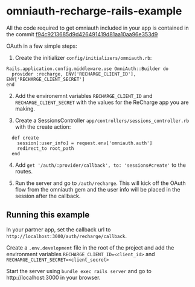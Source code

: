 # omniauth-recharge-rails-example

All the code required to get omniauth included in your app is contained in the commit [f94c9213685d9d426491419d81aa10aa96e353d9](https://github.com/SocalProofit/omniauth-recharge-rails-example/commit/f94c9213685d9d426491419d81aa10aa96e353d9)

OAuth in a few simple steps:

1. Create the initializer `config/initializers/omniauth.rb`:
```
Rails.application.config.middleware.use OmniAuth::Builder do
  provider :recharge, ENV['RECHARGE_CLIENT_ID'], ENV['RECHARGE_CLIENT_SECRET']
end
```

2. Add the environemnt variables `RECHARGE_CLIENT_ID` and `RECHARGE_CLIENT_SECRET` with the values for the ReCharge app you are making.

3. Create a SessionsController `app/controllers/sessions_controller.rb` with the create action:
```
  def create
    session[:user_info] = request.env['omniauth.auth']
    redirect_to root_path
  end
```

4. Add `get '/auth/:provider/callback', to: 'sessions#create'` to the routes.

5. Run the server and go to `/auth/recharge`. This will kick off the OAuth flow from the omniauth gem and the user info will be placed in the session after the callback.

## Running this example

In your partner app, set the callback url to `http://localhost:3000/auth/recharge/callback`.

Create a `.env.development` file in the root of the project and add the environment variables `RECHARGE_CLIENT_ID=<client_id>` and `RECHARGE_CLIENT_SECRET=<client_secret>`

Start the server using `bundle exec rails server` and go to http://localhost:3000 in your browser.
